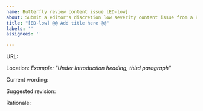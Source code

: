 ```yaml
---
name: Butterfly review content issue [ED-low]
about: Submit a editor's discretion low severity content issue from a Butterfly review
title: "[ED-low] @@ Add title here @@"
labels: ''
assignees: ''

---
```


URL: 

Location: 
*Example: "Under Introduction heading, third paragraph"*

Current wording:

Suggested revision:

Rationale:
